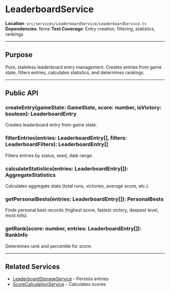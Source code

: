 # LeaderboardService

**Location**: `src/services/LeaderboardService/LeaderboardService.ts`
**Dependencies**: None
**Test Coverage**: Entry creation, filtering, statistics, rankings

---

## Purpose

Pure, stateless leaderboard entry management. Creates entries from game state, filters entries, calculates statistics, and determines rankings.

---

## Public API

### createEntry(gameState: GameState, score: number, isVictory: boolean): LeaderboardEntry
Creates leaderboard entry from game state.

### filterEntries(entries: LeaderboardEntry[], filters: LeaderboardFilters): LeaderboardEntry[]
Filters entries by status, seed, date range.

### calculateStatistics(entries: LeaderboardEntry[]): AggregateStatistics
Calculates aggregate stats (total runs, victories, average score, etc.).

### getPersonalBests(entries: LeaderboardEntry[]): PersonalBests
Finds personal best records (highest score, fastest victory, deepest level, most kills).

### getRank(score: number, entries: LeaderboardEntry[]): RankInfo
Determines rank and percentile for score.

---

## Related Services
- [LeaderboardStorageService](./LeaderboardStorageService.md) - Persists entries
- [ScoreCalculationService](./ScoreCalculationService.md) - Calculates scores
